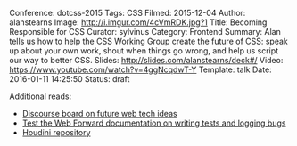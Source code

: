 Conference: dotcss-2015
Tags: CSS
Filmed: 2015-12-04
Author: alanstearns
Image: http://i.imgur.com/4cVmRDK.jpg?1
Title: Becoming Responsible for CSS
Curator: sylvinus
Category: Frontend
Summary: Alan tells us how to help the CSS Working Group create the future of CSS: speak up about your own work, shout when things go wrong, and help us script our way to better CSS.
Slides: http://slides.com/alanstearns/deck#/
Video: https://www.youtube.com/watch?v=4ggNcqdwT-Y
Template: talk
Date: 2016-01-11 14:25:50
Status: draft

Additional reads:
- [Discourse board on future web tech ideas]( http://discourse.wicg.io/)
- [Test the Web Forward documentation on writing tests and logging bugs](http://testthewebforward.org/docs)
- [Houdini repository](https://github.com/w3c/css-houdini-drafts)